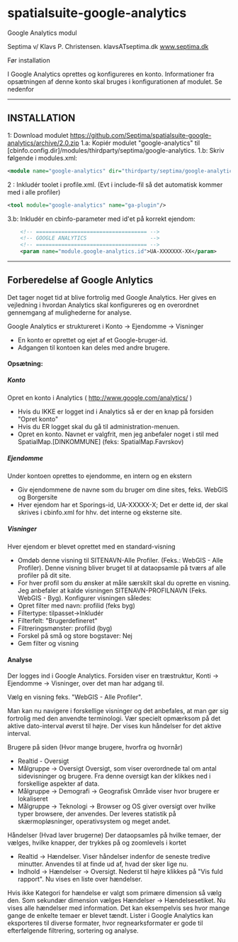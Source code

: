 spatialsuite-google-analytics
=============================

Google Analytics modul

Septima v/ Klavs P. Christensen. klavsATseptima.dk www.septima.dk

Før installation

I Google Analytics oprettes og konfigureres en konto. Informationer fra opsætningen af denne konto skal bruges i konfigurationen af modulet. Se nedenfor

--------------------
INSTALLATION
--------------------

1:    Download modulet https://github.com/Septima/spatialsuite-google-analytics/archive/2.0.zip
1.a:  Kopiér modulet "google-analytics" til [cbinfo.config.dir]/modules/thirdparty/septima/google-analytics.
1.b:  Skriv følgende i modules.xml:
```xml
<module name="google-analytics" dir="thirdparty/septima/google-analytics"/>.
```

2  :  Inkludér toolet i profile.xml. (Evt i include-fil så det automatisk kommer med i alle profiler)
```xml
<tool module="google-analytics" name="ga-plugin"/>
```

3.b:  Inkludér en cbinfo-parameter med id'et på korrekt ejendom:
```xml
    <!-- =================================== -->
    <!-- GOOGLE ANALYTICS                    -->
    <!-- =================================== -->   
    <param name="module.google-analytics.id">UA-XXXXXXX-XX</param>
```

--------------------
Forberedelse af Google Anlytics
--------------------

Det tager noget tid at blive fortrolig med Google Analytics. Her gives en vejledning i hvordan Analytics skal konfigureres og en overordnet gennemgang af mulighederne for analyse.  

Google Analytics er struktureret i Konto -> Ejendomme -> Visninger  
* En konto er oprettet og ejet af et Google-bruger-id.
* Adgangen til kontoen kan deles med andre brugere.

#### Opsætning:

##### Konto  
Opret en konto i Analytics ( http://www.google.com/analytics/ )
* Hvis du IKKE er logget ind i Analytics så er der en knap på forsiden "Opret konto"
* Hvis du ER logget skal du gå til administration-menuen.
* Opret en konto. Navnet er valgfrit, men jeg anbefaler noget i stil med SpatialMap.[DINKOMMUNE] (feks: SpatialMap.Favrskov)  

##### Ejendomme  
Under kontoen oprettes to ejendomme, en intern og en ekstern
* Giv ejendommene de navne som du bruger om dine sites, feks. WebGIS og Borgersite
* Hver ejendom har et Sporings-id, UA-XXXXX-X; Det er dette id, der skal skrives i cbinfo.xml for hhv. det interne og eksterne site.

##### Visninger  
Hver ejendom er blevet oprettet med en standard-visning
* Omdøb denne visning til SITENAVN-Alle Profiler. (Feks.: WebGIS - Alle Profiler). Denne visning bliver bruget til at dataopsamle på tværs af alle profiler på dit site.
* For hver profil som du ønsker at måle særskilt skal du oprette en visning. Jeg anbefaler at kalde visningen SITENAVN-PROFILNAVN (Feks. WebGIS - Byg). Konfigurer visningen således:
 * Opret filter med navn: profilid (feks byg)
 * Filtertype: tilpasset->Inkludér
 * Filterfelt: "Brugerdefineret"
 * Filtreringsmønster: profilid (byg)
 * Forskel på små og store bogstaver: Nej
 * Gem filter og visning

#### Analyse

Der logges ind i Google Analytics. Forsiden viser en træstruktur, Konti -> Ejendomme -> Visninger, over det man har adgang til.

Vælg en visning feks. "WebGIS - Alle Profiler".

Man kan nu navigere i forskellige visninger og det anbefales, at man gør sig fortrolig med den anvendte terminologi. Vær specielt opmærksom på det aktive dato-interval øverst til højre. Der vises kun håndelser for det aktive interval.

Brugere på siden (Hvor mange brugere, hvorfra og hvornår)
* Realtid - Oversigt
* Målgruppe -> Oversigt Oversigt, som viser overordnede tal om antal sidevisninger og brugere. Fra denne oversigt kan der klikkes ned i forskellige aspekter af data.
* Målgruppe -> Demografi -> Geografisk Område viser hvor brugere er lokaliseret
* Målgruppe -> Teknologi -> Browser og OS giver oversigt over hvilke typer browsere, der anvendes. Der leveres statistik på skærmopløsninger, operativsystem og meget andet.

Håndelser (Hvad laver brugerne)
Der dataopsamles på hvilke temaer, der vælges, hvilke knapper, der trykkes på og zoomlevels i kortet
* Realtid -> Hændelser. Viser håndelser indenfor de seneste tredive minutter. Anvendes til at finde ud af, hvad der sker lige nu.
* Indhold -> Hændelser -> Oversigt. Nederst til højre klikkes på "Vis fuld rapport". Nu vises en liste over hændelser.

Hvis ikke Kategori for hændelse er valgt som primære dimension så vælg den.
Som sekundær dimension vælges Hændelser -> Hændelsesetiket. Nu vises alle hændelser med information. Det kan eksempelvis ses hvor mange gange de enkelte temaer er blevet tændt.
Lister i Google Analytics kan eksporteres til diverse formater, hvor regnearksformater er gode til efterfølgende filtrering, sortering og analyse.

